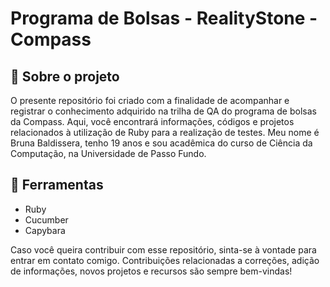 # Programa de Bolsas - RealityStone - Compass

## 🚀 Sobre o projeto

O presente repositório foi criado com a finalidade de acompanhar e registrar o conhecimento adquirido na trilha de QA do programa de bolsas da Compass. Aqui, você encontrará informações, códigos e projetos relacionados à utilização de Ruby para a realização de testes. Meu nome é Bruna Baldissera, tenho 19 anos e sou acadêmica do curso de Ciência da Computação, na Universidade de Passo Fundo.

## 🔧 Ferramentas

- Ruby
- Cucumber
- Capybara

Caso você queira contribuir com esse repositório, sinta-se à vontade para entrar em contato comigo. Contribuições relacionadas a correções, adição de informações, novos projetos e recursos são sempre bem-vindas!